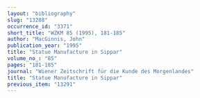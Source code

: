 ```yaml
---
layout: "bibliography"
slug: "13288"
occurrence_id: "3371"
short_title: "WZKM 85 (1995), 181-185"
author: "MacGinnis, John"
publication_year: "1995"
title: "Statue Manufacture in Sippar"
volume_no_: "85"
pages: "181-185"
journal: "Wiener Zeitschrift für die Kunde des Morgenlandes"
title: "Statue Manufacture in Sippar"
previous_item: "13291"
---
```

